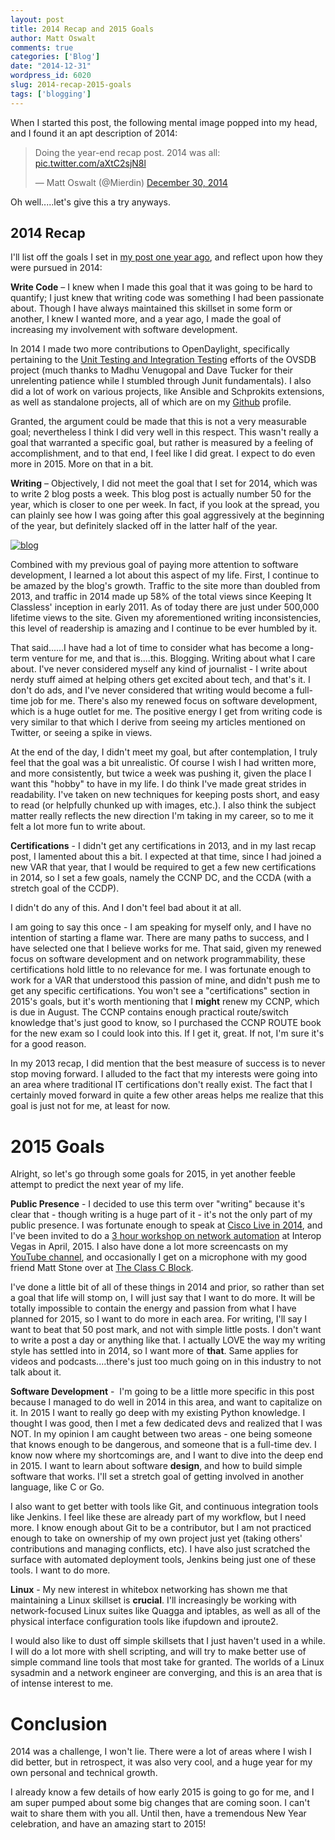 ```yaml
---
layout: post
title: 2014 Recap and 2015 Goals
author: Matt Oswalt
comments: true
categories: ['Blog']
date: "2014-12-31"
wordpress_id: 6020
slug: 2014-recap-2015-goals
tags: ['blogging']
---
```



When I started this post, the following mental image popped into my head, and I found it an apt description of 2014:

<blockquote class="twitter-tweet" lang="en"><p lang="en" dir="ltr">Doing the year-end recap post. 2014 was all: <a href="http://t.co/aXtC2sjN8l">pic.twitter.com/aXtC2sjN8l</a></p>&mdash; Matt Oswalt (@Mierdin) <a href="https://twitter.com/Mierdin/status/550031799095934977">December 30, 2014</a></blockquote>
<script async src="//platform.twitter.com/widgets.js" charset="utf-8"></script>

Oh well.....let's give this a try anyways.

## 2014 Recap

I'll list off the goals I set in [my post one year ago](https://keepingitclassless.net/2013/12/2013-recap-and-2014-goals/), and reflect upon how they were pursued in 2014:

**Write Code** – I knew when I made this goal that it was going to be hard to quantify; I just knew that writing code was something I had been passionate about. Though I have always maintained this skillset in some form or another, I knew I wanted more, and a year ago, I made the goal of increasing my involvement with software development.

In 2014 I made two more contributions to OpenDaylight, specifically pertaining to the [Unit Testing and Integration Testing](https://github.com/opendaylight/ovsdb/commit/880cca63d777b58fc6292217d8696e047f5fb830) efforts of the OVSDB project (much thanks to Madhu Venugopal and Dave Tucker for their unrelenting patience while I stumbled through Junit fundamentals). I also did a lot of work on various projects, like Ansible and Schprokits extensions, as well as standalone projects, all of which are on my [Github](https://github.com/Mierdin) profile.

Granted, the argument could be made that this is not a very measurable goal; nevertheless I think I did very well in this respect. This wasn't really a goal that warranted a specific goal, but rather is measured by a feeling of accomplishment, and to that end, I feel like I did great. I expect to do even more in 2015. More on that in a bit.

**Writing** – Objectively, I did not meet the goal that I set for 2014, which was to write 2 blog posts a week. This blog post is actually number 50 for the year, which is closer to one per week. In fact, if you look at the spread, you can plainly see how I was going after this goal aggressively at the beginning of the year, but definitely slacked off in the latter half of the year.

[![blog](assets/2014/12/blog.png)](assets/2014/12/blog.png)

Combined with my previous goal of paying more attention to software development, I learned a lot about this aspect of my life. First, I continue to be amazed by the blog's growth. Traffic to the site more than doubled from 2013, and traffic in 2014 made up 58% of the total views since Keeping It Classless' inception in early 2011. As of today there are just under 500,000 lifetime views to the site. Given my aforementioned writing inconsistencies, this level of readership is amazing and I continue to be ever humbled by it.

That said......I have had a lot of time to consider what has become a long-term venture for me, and that is....this. Blogging. Writing about what I care about. I've never considered myself any kind of journalist - I write about nerdy stuff aimed at helping others get excited about tech, and that's it. I don't do ads, and I've never considered that writing would become a full-time job for me. There's also my renewed focus on software development, which is a huge outlet for me. The positive energy I get from writing code is very similar to that which I derive from seeing my articles mentioned on Twitter, or seeing a spike in views.

At the end of the day, I didn't meet my goal, but after contemplation, I truly feel that the goal was a bit unrealistic. Of course I wish I had written more, and more consistently, but twice a week was pushing it, given the place I want this "hobby" to have in my life. I do think I've made great strides in readability. I've taken on new techniques for keeping posts short, and easy to read (or helpfully chunked up with images, etc.). I also think the subject matter really reflects the new direction I'm taking in my career, so to me it felt a lot more fun to write about.

**Certifications** - I didn't get any certifications in 2013, and in my last recap post, I lamented about this a bit. I expected at that time, since I had joined a new VAR that year, that I would be required to get a few new certifications in 2014, so I set a few goals, namely the CCNP DC, and the CCDA (with a stretch goal of the CCDP).

I didn't do any of this. And I don't feel bad about it at all.

I am going to say this once - I am speaking for myself only, and I have no intention of starting a flame war. There are many paths to success, and I have selected one that I believe works for me. That said, given my renewed focus on software development and on network programmability, these certifications hold little to no relevance for me. I was fortunate enough to work for a VAR that understood this passion of mine, and didn't push me to get any specific certifications. You won't see a "certifications" section in 2015's goals, but it's worth mentioning that I **might** renew my CCNP, which is due in August. The CCNP contains enough practical route/switch knowledge that's just good to know, so I purchased the CCNP ROUTE book for the new exam so I could look into this. If I get it, great. If not, I'm sure it's for a good reason.

In my 2013 recap, I did mention that the best measure of success is to never stop moving forward. I alluded to the fact that my interests were going into an area where traditional IT certifications don't really exist. The fact that I certainly moved forward in quite a few other areas helps me realize that this goal is just not for me, at least for now.

# 2015 Goals

Alright, so let's go through some goals for 2015, in yet another feeble attempt to predict the next year of my life.

**Public Presence** - I decided to use this term over "writing" because it's clear that - though writing is a huge part of it - it's not the only part of my public presence. I was fortunate enough to speak at [Cisco Live in 2014](https://www.ciscolive.com/online/connect/sessionDetail.ww?SESSION_ID=78638&tclass=popup), and I've been invited to do a [3 hour workshop on network automation](http://www.interop.com/lasvegas/scheduler/session/practical-network-automation-with-ansible-and-schprokits) at Interop Vegas in April, 2015. I also have done a lot more screencasts on my [YouTube channel](https://www.youtube.com/user/keepingitclassless), and occasionally I get on a microphone with my good friend Matt Stone over at [The Class C Block](http://classcblock.com/blog/).

I've done a little bit of all of these things in 2014 and prior, so rather than set a goal that life will stomp on, I will just say that I want to do more. It will be totally impossible to contain the energy and passion from what I have planned for 2015, so I want to do more in each area. For writing, I'll say I want to beat that 50 post mark, and not with simple little posts. I don't want to write a post a day or anything like that. I actually LOVE the way my writing style has settled into in 2014, so I want more of **that**. Same applies for videos and podcasts....there's just too much going on in this industry to not talk about it.

**Software Development** -  I'm going to be a little more specific in this post because I managed to do well in 2014 in this area, and want to capitalize on it. In 2015 I want to really go deep with my existing Python knowledge. I thought I was good, then I met a few dedicated devs and realized that I was NOT. In my opinion I am caught between two areas - one being someone that knows enough to be dangerous, and someone that is a full-time dev. I know now where my shortcomings are, and I want to dive into the deep end in 2015. I want to learn about software **design**, and how to build simple software that works. I'll set a stretch goal of getting involved in another language, like C or Go.

I also want to get better with tools like Git, and continuous integration tools like Jenkins. I feel like these are already part of my workflow, but I need more. I know enough about Git to be a contributor, but I am not practiced enough to take on ownership of my own project just yet (taking others' contributions and managing conflicts, etc). I have also just scratched the surface with automated deployment tools, Jenkins being just one of these tools. I want to do more.

**Linux** - My new interest in whitebox networking has shown me that maintaining a Linux skillset is **crucial**. I'll increasingly be working with network-focused Linux suites like Quagga and iptables, as well as all of the physical interface configuration tools like ifupdown and iproute2.

I would also like to dust off simple skillsets that I just haven't used in a while. I will do a lot more with shell scripting, and will try to make better use of simple command line tools that most take for granted. The worlds of a Linux sysadmin and a network engineer are converging, and this is an area that is of intense interest to me.

# Conclusion

2014 was a challenge, I won't lie. There were a lot of areas where I wish I did better, but in retrospect, it was also very cool, and a huge year for my own personal and technical growth.

I already know a few details of how early 2015 is going to go for me, and I am super pumped about some big changes that are coming soon. I can't wait to share them with you all. Until then, have a tremendous New Year celebration, and have an amazing start to 2015!
